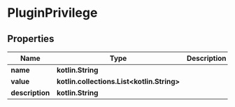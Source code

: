 
# PluginPrivilege

## Properties
Name | Type | Description | Notes
------------ | ------------- | ------------- | -------------
**name** | **kotlin.String** |  | 
**value** | **kotlin.collections.List&lt;kotlin.String&gt;** |  | 
**description** | **kotlin.String** |  |  [optional]



